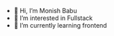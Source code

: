 - 👋 Hi, I’m Monish Babu
- 👀 I’m interested in Fullstack 
- 🌱 I’m currently learning frontend

<!---
Monish12118/Monish12118 is a ✨ special ✨ repository because its `README.md` (this file) appears on your GitHub profile.
You can click the Preview link to take a look at your changes.
--->
